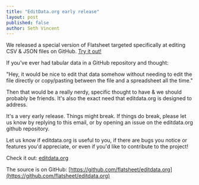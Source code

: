 ```yaml
---
title: "EditData.org early release"
layout: post
published: false
author: Seth Vincent
---
```


We released a special version of Flatsheet targeted specifically at editing CSV & JSON files on GitHub. [Try it out!](http://editdata.org)

If you've ever had tabular data in a GitHub repository and thought:

"Hey, it would be nice to edit that data somehow without needing to edit the file directly or copy/pasting between the file and a spreadsheet all the time."

Then that would be a really nerdy, specific thought to have & we should probably be friends. It's also the exact need that editdata.org is designed to address.

It's a very early release. Things might break. If things do break, please let us know by replying to this email, or by opening an issue on the editdata.org github repository.

Let us know if editdata.org is useful to you, if there are bugs you notice or features you'd appreciate, or even if you'd like to contribute to the project!

Check it out: [editdata.org](http://editdata.org)

The source is on GitHub: [https://github.com/flatsheet/editdata.org](https://github.com/flatsheet/editdata.org)
